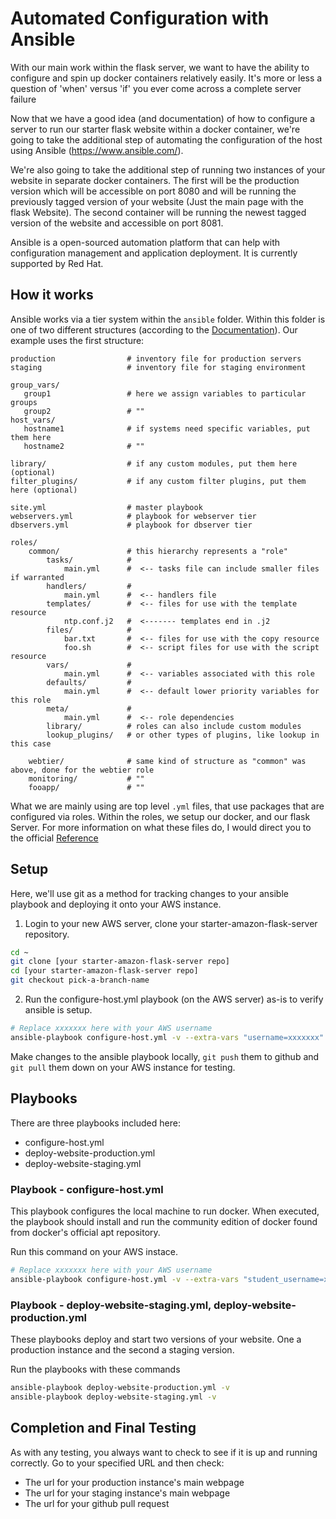 # Automated Configuration with Ansible

With our main work within the flask server, we want to have the ability to configure and spin up docker containers relatively easily. It's more or less a question of 'when' versus 'if' you ever come across a complete server failure

Now that we have a good idea (and documentation) of how to configure a
server to run our starter flask website within a docker container, we're
going to take the additional step of automating the configuration
of the host using Ansible (https://www.ansible.com/).

We're also going to take the additional step of running two instances
of your website in separate docker containers.  The first
will be the production version which will be accessible on
port 8080 and will be running the previously tagged version of
your website (Just the main page with the flask Website).  The
second container will be running the newest tagged version of
the website and accessible on port 8081.

Ansible is a open-sourced automation platform that can help with configuration management and application deployment. It is currently supported by Red Hat.

## How it works

Ansible works via a tier system within the `ansible` folder. Within this folder is one of two different structures (according to the [Documentation](http://docs.ansible.com/ansible/playbooks_best_practices.html#content-organization)). Our example uses the first structure:

```
production                # inventory file for production servers
staging                   # inventory file for staging environment

group_vars/
   group1                 # here we assign variables to particular groups
   group2                 # ""
host_vars/
   hostname1              # if systems need specific variables, put them here
   hostname2              # ""

library/                  # if any custom modules, put them here (optional)
filter_plugins/           # if any custom filter plugins, put them here (optional)

site.yml                  # master playbook
webservers.yml            # playbook for webserver tier
dbservers.yml             # playbook for dbserver tier

roles/
    common/               # this hierarchy represents a "role"
        tasks/            #
            main.yml      #  <-- tasks file can include smaller files if warranted
        handlers/         #
            main.yml      #  <-- handlers file
        templates/        #  <-- files for use with the template resource
            ntp.conf.j2   #  <------- templates end in .j2
        files/            #
            bar.txt       #  <-- files for use with the copy resource
            foo.sh        #  <-- script files for use with the script resource
        vars/             #
            main.yml      #  <-- variables associated with this role
        defaults/         #
            main.yml      #  <-- default lower priority variables for this role
        meta/             #
            main.yml      #  <-- role dependencies
        library/          # roles can also include custom modules
        lookup_plugins/   # or other types of plugins, like lookup in this case

    webtier/              # same kind of structure as "common" was above, done for the webtier role
    monitoring/           # ""
    fooapp/               # ""
```

What we are mainly using are top level `.yml` files, that use packages that are configured via roles. Within the roles, we setup our docker, and our flask Server. For more information on what these files do, I would direct you to the official [Reference](http://docs.ansible.com/ansible/index.html)

## Setup

Here, we'll use git as a method for tracking changes to your ansible playbook and deploying it onto your AWS instance.

1) Login to your new AWS server, clone your starter-amazon-flask-server repository.

```bash
cd ~
git clone [your starter-amazon-flask-server repo]
cd [your starter-amazon-flask-server repo]
git checkout pick-a-branch-name
```

2) Run the configure-host.yml playbook (on the AWS server) as-is to verify ansible is setup.

```bash
# Replace xxxxxxx here with your AWS username
ansible-playbook configure-host.yml -v --extra-vars "username=xxxxxxx"
```

Make changes to the ansible playbook locally, `git push` them to github and
`git pull` them down on your AWS instance for testing.

## Playbooks

There are three playbooks included here:

* configure-host.yml
* deploy-website-production.yml
* deploy-website-staging.yml


### Playbook - configure-host.yml

This playbook configures the local machine to run docker.
When executed, the playbook should install and run the
community edition of docker found from docker's official
apt repository.

Run this command on your AWS instace.

```bash
# Replace xxxxxxx here with your AWS username
ansible-playbook configure-host.yml -v --extra-vars "student_username=xxxxxxx"
```

### Playbook - deploy-website-staging.yml, deploy-website-production.yml

These playbooks deploy and start two versions of your website.
One a production instance and the second a staging version.

Run the playbooks with these commands

```bash
ansible-playbook deploy-website-production.yml -v
ansible-playbook deploy-website-staging.yml -v
```

## Completion and Final Testing

As with any testing, you always want to check to see if it is up and running correctly. Go to your specified URL and then check:

* The url for your production instance's main webpage
* The url for your staging instance's main webpage
* The url for your github pull request
